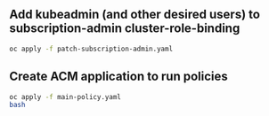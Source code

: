 ## Add kubeadmin (and other desired users) to subscription-admin cluster-role-binding
```bash
oc apply -f patch-subscription-admin.yaml
```

## Create ACM application to run policies
```bash
oc apply -f main-policy.yaml
bash
